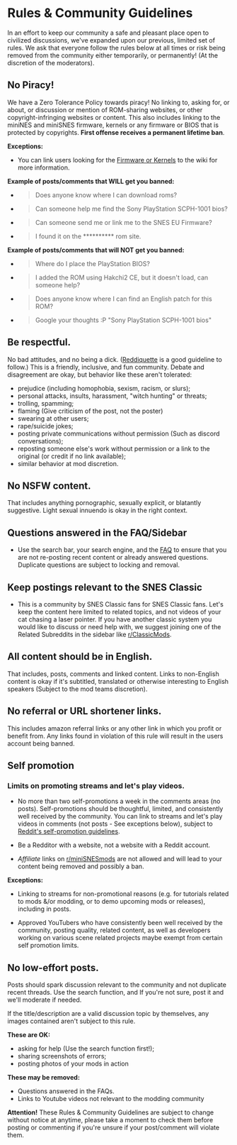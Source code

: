 # Rules & Community Guidelines

In an effort to keep our community a safe and pleasant place open to civilized discussions, we've expanded upon our previous, limited set of rules. We ask that everyone follow the rules below at all times or risk being removed from the community either temporarily, or permanently! (At the discretion of the moderators).

 ## No Piracy!
 We have a Zero Tolerance Policy towards piracy! 
 No linking to, asking for, or about, or discussion or mention of ROM-sharing websites, or other copyright-infringing websites or content. This also includes linking to the miniNES and miniSNES firmware, kernels or any firmware or BIOS that is protected by copyrights. **First offense receives a permanent lifetime ban**.

**Exceptions:** 
- You can link users looking for the [Firmware or Kernels](https://wiki.hakchi.net/Boot_Image) to the wiki for more information.

**Example of posts/comments that WILL get you banned:**

- > Does anyone know where I can download roms?

- > Can someone help me find the Sony PlayStation SCPH-1001 bios?

- > Can someone send me or link me to the SNES EU Firmware?

- > I found it on the ********** rom site.

**Example of posts/comments that will NOT get you banned:**

- > Where do I place the PlayStation BIOS?

- > I added the ROM using Hakchi2 CE, but it doesn't load, can someone help?

- > Does anyone know where I can find an English patch for this ROM?

- > Google your thoughts :P "Sony PlayStation SCPH-1001 bios"

## Be respectful.

No bad attitudes, and no being a dick. ([Reddiquette](https://www.reddit.com/wiki/reddiquette) is a good guideline to follow.)
This is a friendly, inclusive, and fun community. Debate and disagreement are okay, but behavior like these aren't tolerated:

-   prejudice (including homophobia, sexism, racism, or slurs);
-   personal attacks, insults, harassment, "witch hunting" or threats;
-   trolling, spamming;
-   flaming (Give criticism of the post, not the poster)
-   swearing at other users;
-   rape/suicide jokes;
-   posting private communications without permission (Such as discord conversations);
-   reposting someone else's work without permission or a link to the original (or credit if no link available);
-   similar behavior at mod discretion.

## No NSFW content.

That includes anything pornographic, sexually explicit, or blatantly suggestive. Light sexual innuendo is okay in the right context.

## Questions answered in the FAQ/Sidebar

-   Use the search bar, your search engine, and the  [FAQ](https://www.reddit.com/r/miniSNESmods/wiki/faq)  to ensure that you are not re-posting recent content or already answered questions. Duplicate questions are subject to locking and removal.

## Keep postings relevant to the SNES Classic

-   This is a community by SNES Classic fans for SNES Classic fans. Let's keep the content here limited to related topics, and not videos of your cat chasing a laser pointer. If you have another classic system you would like to discuss or need help with, we suggest joining one of the Related Subreddits in the sidebar like [r/ClassicMods](https://www.reddit.com/r/ClassicMods).

## All content should be in English.

That includes, posts, comments and linked content. Links to non-English content is okay if it's subtitled, translated or otherwise interesting to English speakers (Subject to the mod teams discretion).

## No referral or URL shortener links.

This includes amazon referral links or any other link in which you profit or benefit from. Any links found in violation of this rule will result in the users account being banned.

## Self promotion
### Limits on promoting streams and let's play videos.

- No more than two self-promotions a week in the comments areas (no posts).
Self-promotions should be thoughtful, limited, and consistently well received by the community. 
You can link to streams and let's play videos in comments (not posts - See exceptions below), subject to  [Reddit's self-promotion guidelines](https://www.reddit.com/wiki/selfpromotion).

- Be a Redditor with a website, not a website with a Reddit account.

- _Affiliate_ links on [r/miniSNESmods](https://www.reddit.com/r/miniSNESmods) are not allowed and will lead to your content being removed and possibly a ban.


**Exceptions:**

-   Linking to streams for non-promotional reasons (e.g. for tutorials related to mods &/or modding, or to demo upcoming mods or releases), including in posts.

- Approved YouTubers who have consistently been well received by the community, posting quality, related content, as well as developers working on various scene related projects maybe exempt from certain self promotion limits.

## No low-effort posts.

Posts should spark discussion relevant to the community and not duplicate recent threads. Use the search function, and If you're not sure, post it and we'll moderate if needed.

If the title/description are a valid discussion topic by themselves, any images contained aren't subject to this rule.

**These are OK:**

-   asking for help (Use the search function first!);
-   sharing screenshots of errors;
-   posting photos of your mods in action

**These may be removed:**

-   Questions answered in the FAQs.
- Links to Youtube videos not relevant to the modding community

**Attention!**
These Rules & Community Guidelines are subject to change without notice at anytime, please take a moment to check them before posting or commenting if you're unsure if your post/comment will violate them.